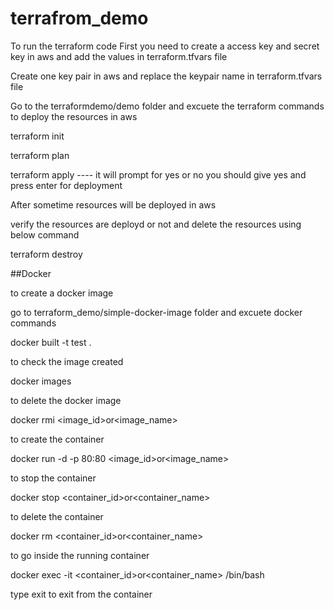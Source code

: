 # terrafrom_demo
To run the terraform code
First you need to create a access key and secret key in aws and add the values in terraform.tfvars file

Create one key pair in aws and replace the keypair name in terraform.tfvars file

Go to the terraformdemo/demo folder and excuete the terraform commands to deploy the resources in aws

terraform init

terraform plan

terraform apply ---- it will prompt for yes or no you should give yes and press enter for deployment

After sometime resources will be deployed in aws

verify the resources are deployd or not and delete the resources using below command

terraform destroy

##Docker

to create a docker image

go to terraform_demo/simple-docker-image folder and excuete docker commands

docker built -t test .

to check the image created 

docker images

to delete the docker image

docker rmi <image_id>or<image_name>

to create the container

docker run -d -p 80:80 <image_id>or<image_name>

to stop the container

docker stop <container_id>or<container_name>

to delete the container

docker rm <container_id>or<container_name>


to go inside the running container

docker exec -it <container_id>or<container_name> /bin/bash

type exit to exit from the container